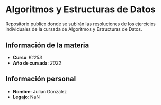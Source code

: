 # Algoritmos y Estructuras de Datos

Repositorio publico donde se subirán las resoluciones de los ejercicios individuales de la cursada de Algoritmos y Estructuras de Datos.

## Información de la materia

 - **Curso**: *K1253*
 - **Año de cursada**: *2022*

## Información personal

 - **Nombre**: Julian Gonzalez 
 - **Legajo**: NaN
